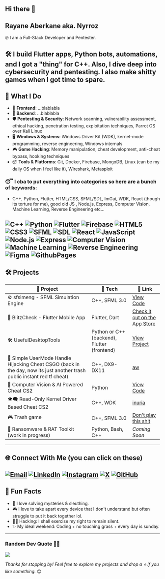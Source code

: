 ## Hi there 👋

<!--
**Nyrroz/nyrroz** is a ✨ _special_ ✨ repository because its `README.md` (this file) appears on your GitHub profile.

Here are some ideas to get you started:

- 🔭 I’m currently working on ...
- 🌱 I’m currently learning ...
- 👯 I’m looking to collaborate on ...
- 🤔 I’m looking for help with ...
- 💬 Ask me about ...
- 📫 How to reach me: ...
- 😄 Pronouns: ...
- ⚡ Fun fact: ...
-->
## Rayane Aberkane aka. Nyrroz

🤓 I am a Full-Stack Developer and Pentester.

🛠️ I build Flutter apps, Python bots, automations, and I got a "thing" for C++. 
Also, I dive deep into cybersecurity and pentesting.
I also make shitty games when I got time to spare.
---
## 🚀 What I Do

- 🎯 **Frontend**: ...blablabla
- 🧠 **Backend**: ...blablabla
- 🛡️ **Pentesting & Security**: Network scanning, vulnerability assessment, ethical hacking, penetration testing, exploitation techniques, Parrot OS over Kali Linux
- 🖥️ **Windows & Systems**: Windows Driver Kit (WDK), kernel-mode programming, reverse engineering, Windows internals  
- 🎮 **Game Hacking**: Memory manipulation, cheat development, anti-cheat bypass, hooking techniques  
- 📦 **Tools & Platforms**: Git, Docker, Firebase, MongoDB, Linux (can be my daily OS when I feel like it), Wireshark, Metasploit

### 😴 I cba to put everything into categories so here are a bunch of keywords:
- C++, Python, Flutter, HTML/CSS, SFML/SDL, ImGui, WDK, React (though its torture for me), good old JS , Node.js, Express, Computer Vision, Machine Learning, Reverse Engineering etc...
  
![C++](https://img.shields.io/badge/c++-00599C?style=for-the-badge&logo=c%2B%2B&logoColor=white) 
![Python](https://img.shields.io/badge/python-3670A0?style=for-the-badge&logo=python&logoColor=ffdd54) 
![Flutter](https://img.shields.io/badge/flutter-02569B?style=for-the-badge&logo=flutter&logoColor=white) 
![Firebase](https://img.shields.io/badge/firebase-FFCA28?style=for-the-badge&logo=firebase&logoColor=black) 
![HTML5](https://img.shields.io/badge/html5-E34F26?style=for-the-badge&logo=html5&logoColor=white) 
![CSS3](https://img.shields.io/badge/css3-1572B6?style=for-the-badge&logo=css3&logoColor=white) 
![SFML](https://img.shields.io/badge/SFML-0290D8?style=for-the-badge&logo=sfml&logoColor=white) 
![SDL](https://img.shields.io/badge/SDL-00A3E0?style=for-the-badge&logo=sdl&logoColor=white) 
![React](https://img.shields.io/badge/react-61DAFB?style=for-the-badge&logo=react&logoColor=black) 
![JavaScript](https://img.shields.io/badge/javascript-F7DF1E?style=for-the-badge&logo=javascript&logoColor=black) 
![Node.js](https://img.shields.io/badge/node.js-339933?style=for-the-badge&logo=node.js&logoColor=white) 
![Express](https://img.shields.io/badge/express.js-000000?style=for-the-badge&logo=express&logoColor=white) 
![Computer Vision](https://img.shields.io/badge/computer_vision-4285F4?style=for-the-badge&logo=opencv&logoColor=white) 
![Machine Learning](https://img.shields.io/badge/machine_learning-FF6F00?style=for-the-badge&logo=tensorflow&logoColor=white) 
![Reverse Engineering](https://img.shields.io/badge/reverse_engineering-DAA520?style=for-the-badge&logo=ida-pro&logoColor=white)
![Figma](https://img.shields.io/badge/figma-%23F24E1E.svg?style=for-the-badge&logo=figma&logoColor=white) 
![GithubPages](https://img.shields.io/badge/github-121013?style=for-the-badge&logo=github&logoColor=white)
---
## 🛠️ Projects

| 🚧 Project | 🔧 Tech | 🔗 Link |
|-----------|--------|--------|
| ⚙️ sfsimeng - SFML Simulation Engine | C++, SFML 3.0 | [View Code](https://github.com/Nyrroz/sfsimeng) |
| 📱 BlitzCheck - Flutter Mobile App | Flutter, Dart | [Check it out on the App Store](https://apps.apple.com/app/blitzcheck/id6737436335?l=en-GB) |
| 🛠️ UsefulDesktopTools | Python or C++ (backend), Flutter (frontend) | [View Project](https://github.com/Nyrroz/UsefulDesktopTools) |
| 🐷 Simple UserMode Handle Hijacking Cheat CSGO (back in the day, now its just another trash public instant red tf cheat) | C++, DX9-DX11 | [aw](https://aimware.net/)|
| 🤖 Computer Vision & AI Powered Cheat CS2 | Python | [View Code](https://github.com/Nyrroz/TargetDetectionCS2) |
| 👁️‍🗨️  Read-Only Kernel Driver Based Cheat CS2 | C++, WDK |  [inuria](https://www.iniuria.us/) |
| 🎮  Trash game | C++, SFML 3.0 | [Don't play this shit]([https://www.iniuria.us/](https://github.com/Nyrroz/myweirdsfmlgame)) |
| 🔐 Ransomware & RAT Toolkit (work in progress) | Python, Bash, C++ | _Coming Soon_ |
---

## 🌐 Connect With Me (you can click on these)
[![Email](https://img.shields.io/badge/Email-D14836?style=for-the-badge&logo=gmail&logoColor=white)](mailto:nyrrozdev@gmail.com)  [![LinkedIn](https://img.shields.io/badge/LinkedIn-%230077B5.svg?style=for-the-badge&logo=linkedin&logoColor=white)](https://www.linkedin.com/in/rayane-aberkane/)  [![Instagram](https://img.shields.io/badge/Instagram-%23E4405F.svg?style=for-the-badge&logo=instagram&logoColor=white)](https://www.instagram.com/nyrroz/)  [![X](https://img.shields.io/badge/X-000000?style=for-the-badge&logo=twitter&logoColor=white)](https://x.com/nyrrozofficial)  [![GitHub](https://img.shields.io/badge/GitHub-%2312100E.svg?style=for-the-badge&logo=github&logoColor=white)](https://github.com/Nyrroz)  
---

## 🧠 Fun Facts

- 🧩 I love solving mysteries & sleuthing.
- 🎮 I love to take apart every device that I don't understand but often struggle to put it back together lol.
- 🕵️‍♂️ Hacking: I shall exercise my right to remain silent.
- ✨ My ideal weekend: Coding + no touching grass + every day is sunday.

---

### Random Dev Quote 🧑‍💻
![](https://quotes-github-readme.vercel.app/api?type=horizontal&theme=radical)

_Thanks for stopping by! Feel free to explore my projects and drop a ⭐ if you like something._ 😊

